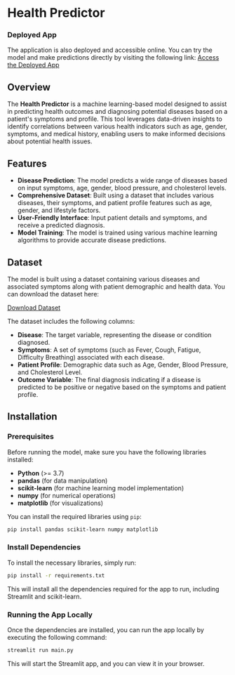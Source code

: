 # Health Predictor

### Deployed App

The application is also deployed and accessible online. You can try the model and make predictions directly by visiting the following link:
[Access the Deployed App](https://health-predictor-okbj7fvazrwpztdyddu9i7.streamlit.app/)

## Overview

The **Health Predictor** is a machine learning-based model designed to assist in predicting health outcomes and diagnosing potential diseases based on a patient's symptoms and profile. This tool leverages data-driven insights to identify correlations between various health indicators such as age, gender, symptoms, and medical history, enabling users to make informed decisions about potential health issues.

## Features

- **Disease Prediction**: The model predicts a wide range of diseases based on input symptoms, age, gender, blood pressure, and cholesterol levels.
- **Comprehensive Dataset**: Built using a dataset that includes various diseases, their symptoms, and patient profile features such as age, gender, and lifestyle factors.
- **User-Friendly Interface**: Input patient details and symptoms, and receive a predicted diagnosis.
- **Model Training**: The model is trained using various machine learning algorithms to provide accurate disease predictions.

## Dataset

The model is built using a dataset containing various diseases and associated symptoms along with patient demographic and health data. You can download the dataset here:

[Download Dataset](https://www.kaggle.com/datasets/uom190346a/disease-symptoms-and-patient-profile-dataset/data)

The dataset includes the following columns:

- **Disease**: The target variable, representing the disease or condition diagnosed.
- **Symptoms**: A set of symptoms (such as Fever, Cough, Fatigue, Difficulty Breathing) associated with each disease.
- **Patient Profile**: Demographic data such as Age, Gender, Blood Pressure, and Cholesterol Level.
- **Outcome Variable**: The final diagnosis indicating if a disease is predicted to be positive or negative based on the symptoms and patient profile.

## Installation

### Prerequisites

Before running the model, make sure you have the following libraries installed:

- **Python** (>= 3.7)
- **pandas** (for data manipulation)
- **scikit-learn** (for machine learning model implementation)
- **numpy** (for numerical operations)
- **matplotlib** (for visualizations)

You can install the required libraries using `pip`:

```bash
pip install pandas scikit-learn numpy matplotlib
```

### Install Dependencies
To install the necessary libraries, simply run:

```bash
pip install -r requirements.txt
```

This will install all the dependencies required for the app to run, including Streamlit and scikit-learn.

### Running the App Locally
Once the dependencies are installed, you can run the app locally by executing the following command:

```bash
streamlit run main.py
```

This will start the Streamlit app, and you can view it in your browser.
